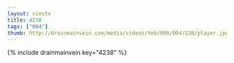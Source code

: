 ```yaml
--- 
layout: sieutv
title: 4238
tags: ["004"]
thumb: http://drainmainvein.com/media/videos/tmb/000/004/238/player.jpg
---
```

{% include drainmainvein key="4238" %} 
